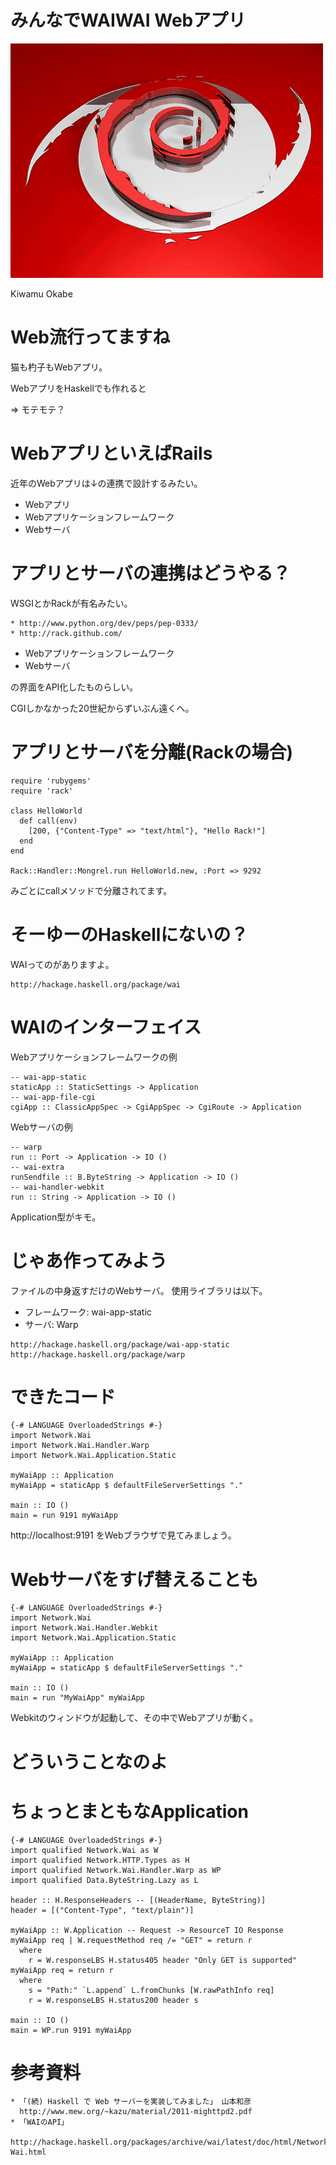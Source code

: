 # みんなでWAIWAI Webアプリ
![background](debian.png)

Kiwamu Okabe

# Web流行ってますね

猫も杓子もWebアプリ。

WebアプリをHaskellでも作れると

=> モテモテ？

# WebアプリといえばRails

近年のWebアプリは↓の連携で設計するみたい。

* Webアプリ
* Webアプリケーションフレームワーク
* Webサーバ

# アプリとサーバの連携はどうやる？

WSGIとかRackが有名みたい。

~~~
* http://www.python.org/dev/peps/pep-0333/
* http://rack.github.com/
~~~

* Webアプリケーションフレームワーク
* Webサーバ

の界面をAPI化したものらしい。

CGIしかなかった20世紀からずいぶん遠くへ。

# アプリとサーバを分離(Rackの場合)

~~~ {.ruby}
require 'rubygems'
require 'rack'

class HelloWorld
  def call(env)
    [200, {"Content-Type" => "text/html"}, "Hello Rack!"]
  end
end

Rack::Handler::Mongrel.run HelloWorld.new, :Port => 9292
~~~

みごとにcallメソッドで分離されてます。

# そーゆーのHaskellにないの？

WAIってのがありますよ。

~~~
http://hackage.haskell.org/package/wai
~~~

# WAIのインターフェイス

Webアプリケーションフレームワークの例

~~~ {.haskell}
-- wai-app-static
staticApp :: StaticSettings -> Application
-- wai-app-file-cgi
cgiApp :: ClassicAppSpec -> CgiAppSpec -> CgiRoute -> Application
~~~

Webサーバの例

~~~ {.haskell}
-- warp
run :: Port -> Application -> IO ()
-- wai-extra
runSendfile :: B.ByteString -> Application -> IO ()
-- wai-handler-webkit
run :: String -> Application -> IO ()
~~~

Application型がキモ。

# じゃあ作ってみよう

ファイルの中身返すだけのWebサーバ。
使用ライブラリは以下。

* フレームワーク: wai-app-static
* サーバ: Warp

~~~
http://hackage.haskell.org/package/wai-app-static
http://hackage.haskell.org/package/warp
~~~

# できたコード

~~~ {.haskell}
{-# LANGUAGE OverloadedStrings #-}
import Network.Wai
import Network.Wai.Handler.Warp
import Network.Wai.Application.Static

myWaiApp :: Application
myWaiApp = staticApp $ defaultFileServerSettings "."

main :: IO ()
main = run 9191 myWaiApp
~~~

http://localhost:9191 をWebブラウザで見てみましょう。

# Webサーバをすげ替えることも

~~~ {.haskell}
{-# LANGUAGE OverloadedStrings #-}
import Network.Wai
import Network.Wai.Handler.Webkit
import Network.Wai.Application.Static

myWaiApp :: Application
myWaiApp = staticApp $ defaultFileServerSettings "."

main :: IO ()
main = run "MyWaiApp" myWaiApp
~~~

Webkitのウィンドウが起動して、その中でWebアプリが動く。

# どういうことなのよ

# ちょっとまともなApplication

~~~ {.haskell}
{-# LANGUAGE OverloadedStrings #-}
import qualified Network.Wai as W
import qualified Network.HTTP.Types as H
import qualified Network.Wai.Handler.Warp as WP
import qualified Data.ByteString.Lazy as L

header :: H.ResponseHeaders -- [(HeaderName, ByteString)]
header = [("Content-Type", "text/plain")]

myWaiApp :: W.Application -- Request -> ResourceT IO Response
myWaiApp req | W.requestMethod req /= "GET" = return r
  where
    r = W.responseLBS H.status405 header "Only GET is supported"
myWaiApp req = return r
  where
    s = "Path:" `L.append` L.fromChunks [W.rawPathInfo req]
    r = W.responseLBS H.status200 header s

main :: IO ()
main = WP.run 9191 myWaiApp
~~~

# 参考資料

~~~
* 「(続) Haskell で Web サーバーを実装してみました」 山本和彦
  http://www.mew.org/~kazu/material/2011-mighttpd2.pdf
* 「WAIのAPI」
  http://hackage.haskell.org/packages/archive/wai/latest/doc/html/Network-Wai.html
~~~
